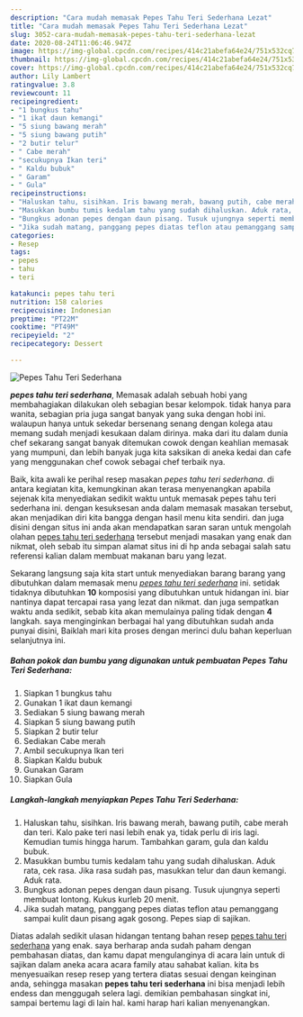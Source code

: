 ```yaml
---
description: "Cara mudah memasak Pepes Tahu Teri Sederhana Lezat"
title: "Cara mudah memasak Pepes Tahu Teri Sederhana Lezat"
slug: 3052-cara-mudah-memasak-pepes-tahu-teri-sederhana-lezat
date: 2020-08-24T11:06:46.947Z
image: https://img-global.cpcdn.com/recipes/414c21abefa64e24/751x532cq70/pepes-tahu-teri-sederhana-foto-resep-utama.jpg
thumbnail: https://img-global.cpcdn.com/recipes/414c21abefa64e24/751x532cq70/pepes-tahu-teri-sederhana-foto-resep-utama.jpg
cover: https://img-global.cpcdn.com/recipes/414c21abefa64e24/751x532cq70/pepes-tahu-teri-sederhana-foto-resep-utama.jpg
author: Lily Lambert
ratingvalue: 3.8
reviewcount: 11
recipeingredient:
- "1 bungkus tahu"
- "1 ikat daun kemangi"
- "5 siung bawang merah"
- "5 siung bawang putih"
- "2 butir telur"
- " Cabe merah"
- "secukupnya Ikan teri"
- " Kaldu bubuk"
- " Garam"
- " Gula"
recipeinstructions:
- "Haluskan tahu, sisihkan. Iris bawang merah, bawang putih, cabe merah dan teri. Kalo pake teri nasi lebih enak ya, tidak perlu di iris lagi. Kemudian tumis hingga harum. Tambahkan garam, gula dan kaldu bubuk."
- "Masukkan bumbu tumis kedalam tahu yang sudah dihaluskan. Aduk rata, cek rasa. Jika rasa sudah pas, masukkan telur dan daun kemangi. Aduk rata."
- "Bungkus adonan pepes dengan daun pisang. Tusuk ujungnya seperti membuat lontong. Kukus kurleb 20 menit."
- "Jika sudah matang, panggang pepes diatas teflon atau pemanggang sampai kulit daun pisang agak gosong. Pepes siap di sajikan."
categories:
- Resep
tags:
- pepes
- tahu
- teri

katakunci: pepes tahu teri 
nutrition: 158 calories
recipecuisine: Indonesian
preptime: "PT22M"
cooktime: "PT49M"
recipeyield: "2"
recipecategory: Dessert

---
```



![Pepes Tahu Teri Sederhana](https://img-global.cpcdn.com/recipes/414c21abefa64e24/751x532cq70/pepes-tahu-teri-sederhana-foto-resep-utama.jpg)

<b><i>pepes tahu teri sederhana</i></b>, Memasak adalah sebuah hobi yang membahagiakan dilakukan oleh sebagian besar kelompok. tidak hanya para wanita, sebagian pria juga sangat banyak yang suka dengan hobi ini. walaupun hanya untuk sekedar bersenang senang dengan kolega atau memang sudah menjadi kesukaan dalam dirinya. maka dari itu dalam dunia chef sekarang sangat banyak ditemukan cowok dengan keahlian memasak yang mumpuni, dan lebih banyak juga kita saksikan di aneka kedai dan cafe yang menggunakan chef cowok sebagai chef terbaik nya.

Baik, kita awali ke perihal resep masakan <i>pepes tahu teri sederhana</i>. di antara kegiatan kita, kemungkinan akan terasa menyenangkan apabila sejenak kita menyediakan sedikit waktu untuk memasak pepes tahu teri sederhana ini. dengan kesuksesan anda dalam memasak masakan tersebut, akan menjadikan diri kita bangga dengan hasil menu kita sendiri. dan juga disini dengan situs ini anda akan mendapatkan saran saran untuk mengolah olahan <u>pepes tahu teri sederhana</u> tersebut menjadi masakan yang enak dan nikmat, oleh sebab itu simpan alamat situs ini di hp anda sebagai salah satu referensi kalian dalam membuat makanan baru yang lezat.




Sekarang langsung saja kita start untuk menyediakan barang barang yang dibutuhkan dalam memasak menu <u><i>pepes tahu teri sederhana</i></u> ini. setidak tidaknya dibutuhkan <b>10</b> komposisi yang dibutuhkan untuk hidangan ini. biar nantinya dapat tercapai rasa yang lezat dan nikmat. dan juga sempatkan waktu anda sedikit, sebab kita akan memulainya paling tidak dengan <b>4</b> langkah. saya menginginkan berbagai hal yang dibutuhkan sudah anda punyai disini, Baiklah mari kita proses dengan merinci dulu bahan keperluan selanjutnya ini.

<!--inarticleads1-->

##### Bahan pokok dan bumbu yang digunakan untuk pembuatan Pepes Tahu Teri Sederhana:

1. Siapkan 1 bungkus tahu
1. Gunakan 1 ikat daun kemangi
1. Sediakan 5 siung bawang merah
1. Siapkan 5 siung bawang putih
1. Siapkan 2 butir telur
1. Sediakan  Cabe merah
1. Ambil secukupnya Ikan teri
1. Siapkan  Kaldu bubuk
1. Gunakan  Garam
1. Siapkan  Gula




<!--inarticleads2-->

##### Langkah-langkah menyiapkan Pepes Tahu Teri Sederhana:

1. Haluskan tahu, sisihkan. Iris bawang merah, bawang putih, cabe merah dan teri. Kalo pake teri nasi lebih enak ya, tidak perlu di iris lagi. Kemudian tumis hingga harum. Tambahkan garam, gula dan kaldu bubuk.
1. Masukkan bumbu tumis kedalam tahu yang sudah dihaluskan. Aduk rata, cek rasa. Jika rasa sudah pas, masukkan telur dan daun kemangi. Aduk rata.
1. Bungkus adonan pepes dengan daun pisang. Tusuk ujungnya seperti membuat lontong. Kukus kurleb 20 menit.
1. Jika sudah matang, panggang pepes diatas teflon atau pemanggang sampai kulit daun pisang agak gosong. Pepes siap di sajikan.




Diatas adalah sedikit ulasan hidangan tentang bahan resep <u>pepes tahu teri sederhana</u> yang enak. saya berharap anda sudah paham dengan pembahasan diatas, dan kamu dapat mengulanginya di acara lain untuk di sajikan dalam aneka acara acara family atau sahabat kalian. kita bs menyesuaikan resep resep yang tertera diatas sesuai dengan keinginan anda, sehingga masakan <b>pepes tahu teri sederhana</b> ini bisa menjadi lebih endess dan menggugah selera lagi. demikian pembahasan singkat ini, sampai bertemu lagi di lain hal. kami harap hari kalian menyenangkan.
